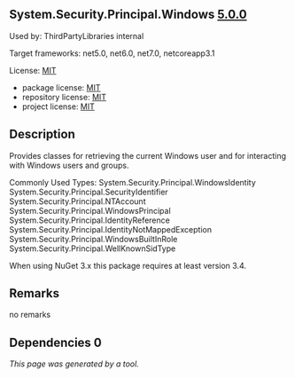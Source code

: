 System.Security.Principal.Windows [5.0.0](https://www.nuget.org/packages/System.Security.Principal.Windows/5.0.0)
--------------------

Used by: ThirdPartyLibraries internal

Target frameworks: net5.0, net6.0, net7.0, netcoreapp3.1

License: [MIT](../../../../licenses/mit) 

- package license: [MIT](https://licenses.nuget.org/MIT) 
- repository license: [MIT](git://github.com/dotnet/runtime) 
- project license: [MIT](https://github.com/dotnet/runtime) 

Description
-----------
Provides classes for retrieving the current Windows user and for interacting with Windows users and groups.

Commonly Used Types:
System.Security.Principal.WindowsIdentity
System.Security.Principal.SecurityIdentifier
System.Security.Principal.NTAccount
System.Security.Principal.WindowsPrincipal
System.Security.Principal.IdentityReference
System.Security.Principal.IdentityNotMappedException
System.Security.Principal.WindowsBuiltInRole
System.Security.Principal.WellKnownSidType
 
When using NuGet 3.x this package requires at least version 3.4.

Remarks
-----------
no remarks


Dependencies 0
-----------


*This page was generated by a tool.*